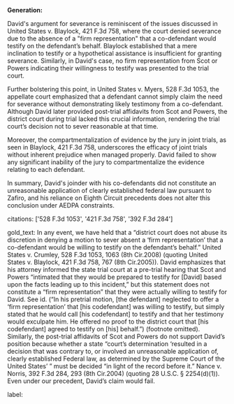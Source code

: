 **Generation:**

David's argument for severance is reminiscent of the issues discussed in United States v. Blaylock, 421 F.3d 758, where the court denied severance due to the absence of a "firm representation" that a co-defendant would testify on the defendant’s behalf. Blaylock established that a mere inclination to testify or a hypothetical assistance is insufficient for granting severance. Similarly, in David's case, no firm representation from Scot or Powers indicating their willingness to testify was presented to the trial court.

Further bolstering this point, in United States v. Myers, 528 F.3d 1053, the appellate court emphasized that a defendant cannot simply claim the need for severance without demonstrating likely testimony from a co-defendant. Although David later provided post-trial affidavits from Scot and Powers, the district court during trial lacked this crucial information, rendering the trial court’s decision not to sever reasonable at that time.

Moreover, the compartmentalization of evidence by the jury in joint trials, as seen in Blaylock, 421 F.3d 758, underscores the efficacy of joint trials without inherent prejudice when managed properly. David failed to show any significant inability of the jury to compartmentalize the evidence relating to each defendant.

In summary, David's joinder with his co-defendants did not constitute an unreasonable application of clearly established federal law pursuant to Zafiro, and his reliance on Eighth Circuit precedents does not alter this conclusion under AEDPA constraints.

citations: ['528 F.3d 1053', '421 F.3d 758', '392 F.3d 284']

gold_text: In any event, we have held that a “district court does not abuse its discretion in denying a motion to sever absent a ‘firm representation’ that a co-defendant would be willing to testify on the defendant’s behalf.” United States v. Crumley, 528 F.3d 1053, 1063 (8th Cir.2008) (quoting United States v. Blaylock, 421 F.3d 758, 767 (8th Cir.2005)). David emphasizes that his attorney informed the state trial court at a pre-trial hearing that Scot and Powers “intimated that they would be prepared to testify for [David] based upon the facts leading up to this incident,” but this statement does not constitute a “firm representation” that they were actually willing to testify for David. See id. (“In his pretrial motion, [the defendant] neglected to offer a ‘firm representation’ that [his codefendant] was willing to testify, but simply stated that he would call [his codefendant] to testify and that her testimony would exculpate him. He offered no proof to the district court that [his codefendant] agreed to testify on [his] behalf.”) (footnote omitted). Similarly, the post-trial affidavits of Scot and Powers do not support David’s position because whether a state “court’s determination ‘resulted in a decision that was contrary to, or involved an unreasonable application of, clearly established Federal law, as determined by the Supreme Court of the United States’ ” must be decided “in light of the record before it.” Nance v. Norris, 392 F.3d 284, 293 (8th Cir.2004) (quoting 28 U.S.C. § 2254(d)(1)). Even under our precedent, David’s claim would fail.

label: 